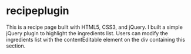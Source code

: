 # recipeplugin

This is a recipe page built with HTML5, CSS3, and jQuery. I built a simple jQuery plugin to highlight the ingredients list. Users can modify the ingredients list with the contentEditable element on the div containing this section.
